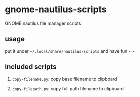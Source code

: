 # gnome-nautilus-scripts

GNOME nautilus file manager scripts

## usage

put it under `~/.local/share/nautilus/scripts` and have fun -_-

## included scripts

1. `copy-filename.py`: copy base filename to clipboard

2. `copy-filepath.py`: copy full path filename to clipboard